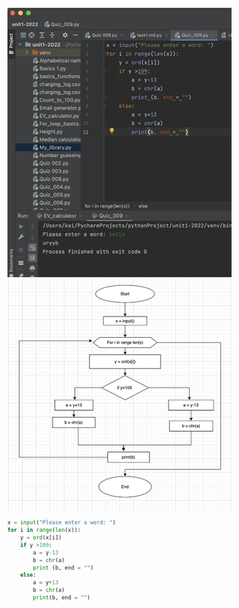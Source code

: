 ![Test](https://github.com/KaiFig/unit-1/blob/main/Quiz/Quiz_009_test.jpg)
![Flowchart](https://github.com/KaiFig/unit-1/blob/main/Quiz/Quiz_009_flowchart.jpg)

```.py
x = input("Please enter a word: ")
for i in range(len(x)):
    y = ord(x[i])
    if y >109:
        a = y-13
        b = chr(a)
        print (b, end = "")
    else:
        a = y+13
        b = chr(a)
        print(b, end = "")
